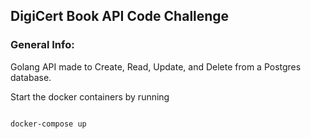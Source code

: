 ## DigiCert Book API Code Challenge

### General Info:
Golang API made to Create, Read, Update, and Delete from a Postgres database. 


Start the docker containers by running 
```

docker-compose up

```
